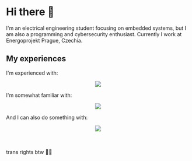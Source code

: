 <h1>Hi there 👋</h1>
I'm an electrical engineering student focusing on embedded systems, but I am also a programming and cybersecurity enthusiast. Currently I work at Energoprojekt Prague, Czechia.

<h2><b>My experiences</b></h2>

I'm experienced with:
<p align="center">
  <a href="https://skillicons.dev">
    <img src="https://skillicons.dev/icons?i=linux,arch,debian,arduino,raspberrypi"/>
  </a>
</p>
I'm somewhat familiar with:
<p align="center">
  <a href="https://skillicons.dev">
    <img src="https://skillicons.dev/icons?i=c,cpp,python,windows"/>
  </a>
</p>
And I can also do something with:
<p align="center">
  <a href="https://skillicons.dev">
    <img src="https://skillicons.dev/icons?i=postgres,powershell,html,bash,vim,azure"/>
  </a>
</p>
<br>
<br>
trans rights btw 🏳️‍⚧️
<!--
**eduarddlabal/eduarddlabal** is a ✨ _special_ ✨ repository because its `README.md` (this file) appears on your GitHub profile.

Here are some ideas to get you started:

- 🔭 I’m currently working on ...
- 🌱 I’m currently learning ...
- 👯 I’m looking to collaborate on ...
- 🤔 I’m looking for help with ...
- 💬 Ask me about ...
- 📫 How to reach me: ...
- 😄 Pronouns: ...
- ⚡ Fun fact: ...
-->
